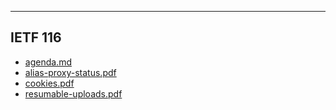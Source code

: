 

---

## IETF 116

- [agenda.md](agenda.md)
- [alias-proxy-status.pdf](alias-proxy-status.pdf)
- [cookies.pdf](cookies.pdf)
- [resumable-uploads.pdf](resumable-uploads.pdf)